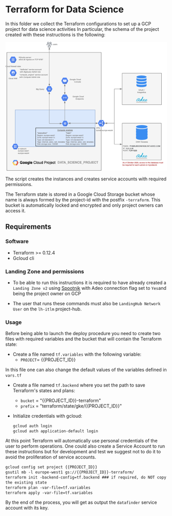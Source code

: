 # Terraform for Data Science

In this folder we collect the Terraform configurations to set up a GCP project for data science activities
In particular, the schema of the project created with these instructions is the following:

![Functional Diagram](img/schema.png)

The script creates the instances and creates service accounts with required permissions.

The Terraform state is stored in a Google Cloud Storage bucket whose name is always formed by the project-id with the postfix `-terraform`.
This bucket is automatically locked and encrypted and only project owners can access it.
## Requirements
### Software

* Terraform >= 0.12.4
* Gcloud cli

### Landing Zone and permissions

* To be able to run this instructions it is required to have already created a `
Landing Zone v2` using [Spootnik](https://spootnik.adeo.cloud/execution-environment/cloudservices/new-landingzone) 
with Adeo connection flag set to `Yes`and being the project owner on GCP

* The user that runs these commands must also be `LandingHub Network User` on the `lh-itlm` project-hub.

### Usage

Before being able to launch the deploy procedure you need to create two files with required variables and the bucket that will contain the Terraform state:

* Create a file named  `tf.variables` with the following variable:
  * `PROJECT`= {{PROJECT_ID}}

In this file one can also change the default values of the variables defined in `vars.tf`

* Create a file named `tf.backend` where you set the path to save Terraform's states and plans:
  * `bucket` = "{{PROJECT_ID}}-terraform"
  * `prefix` = "terraform/state/gke/{{PROJECT_ID}}"

* Initialize credentials with gcloud:
  ```
  gcloud auth login
  gcloud auth application-default login
  ```

At this point Terraform will automatically use personal credentials of the user to perform operations.
One could also create a Service Account to run these instructions but for development and test we suggest not to do it to avoid the proliferation of service accounts.
```
gcloud config set project {{PROJECT_ID}}
gsutil mb -l europe-west1 gs://{{PROJECT_ID}}-terraform/
terraform init -backend-config=tf.backend ### if required, do NOT copy the existing state
terraform plan -var-file=tf.variables
terraform apply -var-file=tf.variables
```

By the end of the process, you will get as output the `datafinder` service account with its key. 
